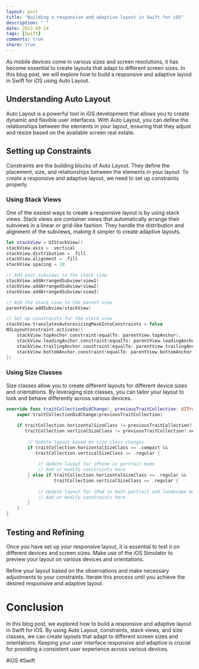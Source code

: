 ```yaml
---
layout: post
title: "Building a responsive and adaptive layout in Swift for iOS"
description: " "
date: 2023-09-14
tags: [Swift]
comments: true
share: true
---
```


As mobile devices come in various sizes and screen resolutions, it has become essential to create layouts that adapt to different screen sizes. In this blog post, we will explore how to build a responsive and adaptive layout in Swift for iOS using Auto Layout.

## Understanding Auto Layout
Auto Layout is a powerful tool in iOS development that allows you to create dynamic and flexible user interfaces. With Auto Layout, you can define the relationships between the elements in your layout, ensuring that they adjust and resize based on the available screen real estate.

## Setting up Constraints
Constraints are the building blocks of Auto Layout. They define the placement, size, and relationships between the elements in your layout. To create a responsive and adaptive layout, we need to set up constraints properly.

### Using Stack Views
One of the easiest ways to create a responsive layout is by using stack views. Stack views are container views that automatically arrange their subviews in a linear or grid-like fashion. They handle the distribution and alignment of the subviews, making it simpler to create adaptive layouts.

```swift
let stackView = UIStackView()
stackView.axis = .vertical
stackView.distribution = .fill
stackView.alignment = .fill
stackView.spacing = 10

// Add your subviews to the stack view
stackView.addArrangedSubview(view1)
stackView.addArrangedSubview(view2)
stackView.addArrangedSubview(view3)

// Add the stack view to the parent view
parentView.addSubview(stackView)

// Set up constraints for the stack view
stackView.translatesAutoresizingMaskIntoConstraints = false
NSLayoutConstraint.activate([
    stackView.topAnchor.constraint(equalTo: parentView.topAnchor),
    stackView.leadingAnchor.constraint(equalTo: parentView.leadingAnchor),
    stackView.trailingAnchor.constraint(equalTo: parentView.trailingAnchor),
    stackView.bottomAnchor.constraint(equalTo: parentView.bottomAnchor)
])
```

### Using Size Classes
Size classes allow you to create different layouts for different device sizes and orientations. By leveraging size classes, you can tailor your layout to look and behave differently across various devices.

```swift
override func traitCollectionDidChange(_ previousTraitCollection: UITraitCollection?) {
    super.traitCollectionDidChange(previousTraitCollection)
    
    if traitCollection.horizontalSizeClass != previousTraitCollection?.horizontalSizeClass ||
       traitCollection.verticalSizeClass != previousTraitCollection?.verticalSizeClass {
        
        // Update layout based on size class changes
        if traitCollection.horizontalSizeClass == .compact &&
           traitCollection.verticalSizeClass == .regular {
            
            // Update layout for iPhone in portrait mode
            // Add or modify constraints here
        } else if traitCollection.horizontalSizeClass == .regular &&
                  traitCollection.verticalSizeClass == .regular {
            
            // Update layout for iPad in both portrait and landscape mode
            // Add or modify constraints here
        }
    }
}
```

## Testing and Refining
Once you have set up your responsive layout, it is essential to test it on different devices and screen sizes. Make use of the iOS Simulator to preview your layout on various devices and orientations.

Refine your layout based on the observations and make necessary adjustments to your constraints. Iterate this process until you achieve the desired responsive and adaptive layout.

# Conclusion

In this blog post, we explored how to build a responsive and adaptive layout in Swift for iOS. By using Auto Layout, constraints, stack views, and size classes, we can create layouts that adapt to different screen sizes and orientations. Keeping your user interface responsive and adaptive is crucial for providing a consistent user experience across various devices.

#iOS #Swift